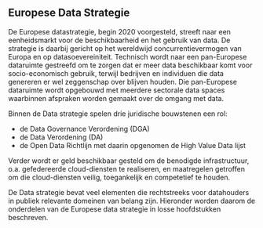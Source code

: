 ## Europese Data Strategie

De Europese datastrategie, begin 2020 voorgesteld, streeft naar een eenheidsmarkt voor de beschikbaarheid en het gebruik van data. De strategie is daarbij gericht op het wereldwijd concurrentievermogen van Europa en op datasoevereiniteit. Technisch wordt naar een pan-Europese dataruimte gestreefd om te zorgen dat er meer data beschikbaar komt voor socio-economisch gebruik, terwijl bedrijven en individuen die data genereren er wel zeggenschap over blijven houden. Die pan-Europese dataruimte wordt opgebouwd met meerdere sectorale data spaces waarbinnen afspraken worden gemaakt over de omgang met data.

Binnen de Data strategie spelen drie juridische bouwstenen een rol:
* de Data Governance Verordening (DGA)
* de Data Verordening (DA)
* de Open Data Richtlijn met daarin opgenomen de High Value Data lijst

Verder wordt er geld beschikbaar gesteld om de benodigde infrastructuur, o.a. gefedereerde cloud-diensten te realiseren, en maatregelen getroffen om die cloud-diensten veilig, toegankelijk en competetief te houden.

De Data strategie bevat veel elementen die rechtstreeks voor datahouders in publiek relevante domeinen van belang zijn. Hieronder worden daarom de onderdelen van de Europese data strategie in losse hoofdstukken beschreven.
